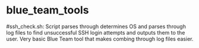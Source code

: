 # blue_team_tools

#ssh_check.sh: 
Script parses through determines OS and parses through log files to find unsuccessful
SSH login attempts and outputs them to the user. Very basic Blue Team tool that makes
combing through log files easier. 

